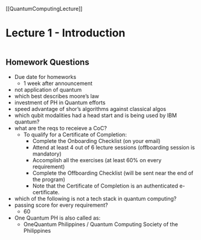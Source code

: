 
[[QuantumComputingLecture]]
# Lecture 1 - Introduction

```toc
```

## Homework Questions
- Due date for homeworks
	- 1 week after announcement
- not application of quantum
- which best describes moore’s law
- investment of PH in Quantum efforts
- speed advantage of shor’s algorithms against classical algos
- which qubit modalities had a head start and is being used by IBM quantum?
- what are the reqs to receieve a CoC?
	- To qualify for a Certificate of Completion:
		- Complete the Onboarding Checklist (on your email)
		- Attend at least 4 out of 6 lecture sessions (offboarding session is mandatory)
		- Accomplish all the exercises (at least 60% on every requirement) 
		- Complete the Offboarding Checklist (will be sent near the end of the program)
		- Note that the Certificate of Completion is an authenticated e-certificate.
- which of the following is not a tech stack in quantum computing?
- passing score for every requirement?
	- 60
- One Quantum PH is also called as:
	- OneQuantum Philippines / Quantum Computing Society of the Philippines